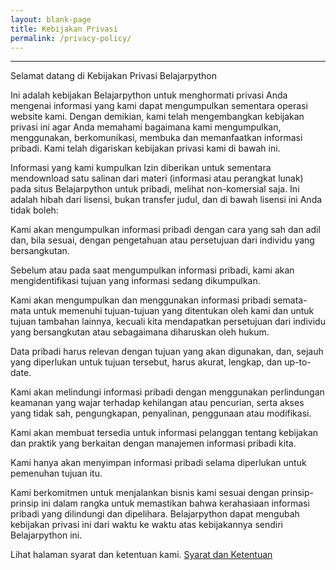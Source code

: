 ```yaml
---
layout: blank-page
title: Kebijakan Privasi
permalink: /privacy-policy/
---
```


---
Selamat datang di Kebijakan Privasi Belajarpython

Ini adalah kebijakan Belajarpython untuk menghormati privasi Anda mengenai informasi yang kami dapat mengumpulkan sementara operasi website kami. Dengan demikian, kami telah mengembangkan kebijakan privasi ini agar Anda memahami bagaimana kami mengumpulkan, menggunakan, berkomunikasi, membuka dan memanfaatkan informasi pribadi. Kami telah digariskan kebijakan privasi kami di bawah ini.

Informasi yang kami kumpulkan
Izin diberikan untuk sementara mendownload satu salinan dari materi (informasi atau perangkat lunak) pada situs Belajarpython untuk pribadi, melihat non-komersial saja. Ini adalah hibah dari lisensi, bukan transfer judul, dan di bawah lisensi ini Anda tidak boleh:

Kami akan mengumpulkan informasi pribadi dengan cara yang sah dan adil dan, bila sesuai, dengan pengetahuan atau persetujuan dari individu yang bersangkutan.

Sebelum atau pada saat mengumpulkan informasi pribadi, kami akan mengidentifikasi tujuan yang informasi sedang dikumpulkan.

Kami akan mengumpulkan dan menggunakan informasi pribadi semata-mata untuk memenuhi tujuan-tujuan yang ditentukan oleh kami dan untuk tujuan tambahan lainnya, kecuali kita mendapatkan persetujuan dari individu yang bersangkutan atau sebagaimana diharuskan oleh hukum.

Data pribadi harus relevan dengan tujuan yang akan digunakan, dan, sejauh yang diperlukan untuk tujuan tersebut, harus akurat, lengkap, dan up-to-date.

Kami akan melindungi informasi pribadi dengan menggunakan perlindungan keamanan yang wajar terhadap kehilangan atau pencurian, serta akses yang tidak sah, pengungkapan, penyalinan, penggunaan atau modifikasi.

Kami akan membuat tersedia untuk informasi pelanggan tentang kebijakan dan praktik yang berkaitan dengan manajemen informasi pribadi kita.

Kami hanya akan menyimpan informasi pribadi selama diperlukan untuk pemenuhan tujuan itu.


Kami berkomitmen untuk menjalankan bisnis kami sesuai dengan prinsip-prinsip ini dalam rangka untuk memastikan bahwa kerahasiaan informasi pribadi yang dilindungi dan dipelihara. Belajarpython dapat mengubah kebijakan privasi ini dari waktu ke waktu atas kebijakannya sendiri Belajarpython ini.

Lihat halaman syarat dan ketentuan kami. [Syarat dan Ketentuan](/terms/)